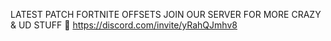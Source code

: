 LATEST PATCH FORTNITE OFFSETS
JOIN OUR SERVER FOR MORE CRAZY & UD STUFF 🥸
https://discord.com/invite/yRahQJmhv8
